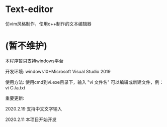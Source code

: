 # Text-editor
仿vim风格制作，使用c++制作的文本编辑器
# (暂不维护)

本程序暂只支持windows平台

开发环境:
windows10+Microsoft Visual Studio 2019

使用方法:
使用cmd到vi.exe目录下，输入 "vi 文件名" 可以编辑或新建文件，例：vi C:/a.txt

重要更新:

2020.2.19
支持中文文字输入

2020.2.11
本项目开始开发
